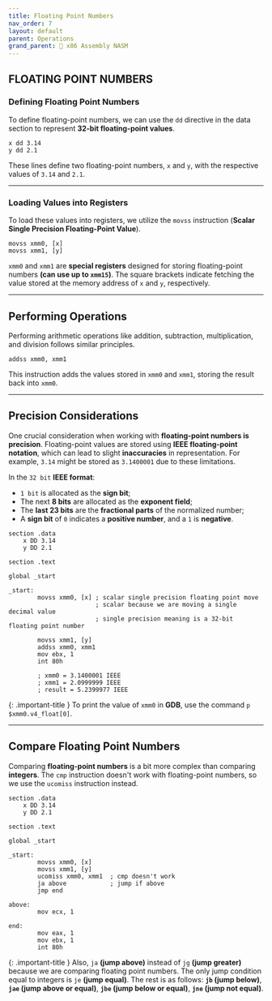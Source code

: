 ```yaml
---
title: Floating Point Numbers
nav_order: 7
layout: default
parent: Operations
grand_parent: 🔲 x86 Assembly NASM
---
```


## **FLOATING POINT NUMBERS**

### **Defining Floating Point Numbers**

To define floating-point numbers, we can use the `dd` directive in the data section to represent **32-bit floating-point values**.

```
x dd 3.14
y dd 2.1
```

These lines define two floating-point numbers, `x` and `y`, with the respective values of `3.14` and `2.1`.

----

### **Loading Values into Registers**

To load these values into registers, we utilize the `movss` instruction (**Scalar Single Precision Floating-Point Value**).

```
movss xmm0, [x]
movss xmm1, [y]
```

`xmm0` and `xmm1` are **special registers** designed for storing floating-point numbers **(can use up to `xmm15`)**. The square brackets indicate fetching the value stored at the memory address of `x` and `y`, respectively.

----

## **Performing Operations**

Performing arithmetic operations like addition, subtraction, multiplication, and division follows similar principles.

```
addss xmm0, xmm1
```

This instruction adds the values stored in `xmm0` and `xmm1`, storing the result back into `xmm0`.

----

## **Precision Considerations**

One crucial consideration when working with **floating-point numbers is precision**. Floating-point values are stored using **IEEE floating-point notation**, which can lead to slight **inaccuracies** in representation. For example, `3.14` might be stored as `3.1400001` due to these limitations.

In the `32 bit` **IEEE format**:
- `1 bit` is allocated as the **sign bit**;
- The next **8 bits** are allocated as the **exponent field**;
- The **last 23 bits** are the **fractional parts** of the normalized number;
-  A **sign bit** of `0` indicates a **positive number**, and a `1` is **negative**.

```
section .data
    x DD 3.14
    y DD 2.1

section .text

global _start

_start:
        movss xmm0, [x] ; scalar single precision floating point move
                        ; scalar because we are moving a single decimal value
                        ; single precision meaning is a 32-bit floating point number
        
        movss xmm1, [y]
        addss xmm0, xmm1
        mov ebx, 1
        int 80h

        ; xmm0 = 3.1400001 IEEE
        ; xmm1 = 2.0999999 IEEE
        ; result = 5.2399977 IEEE
```

{: .important-title }
To print the value of `xmm0` in **GDB**, use the command `p $xmm0.v4_float[0]`.

----

## **Compare Floating Point Numbers**

Comparing **floating-point numbers** is a bit more complex than comparing **integers**. The `cmp` instruction doesn't work with floating-point numbers, so we use the `ucomiss` instruction instead.

```
section .data
    x DD 3.14
    y DD 2.1

section .text

global _start

_start:
        movss xmm0, [x]
        movss xmm1, [y]
        ucomiss xmm0, xmm1  ; cmp doesn't work
        ja above            ; jump if above
        jmp end

above:
        mov ecx, 1

end:
        mov eax, 1
        mov ebx, 1
        int 80h
```

{: .important-title }
Also, `ja` **(jump above)** instead of `jg` **(jump greater)** because we are comparing floating point numbers. The only jump condition equal to integers is `je` **(jump equal)**. The rest is as follows: **`jb` (jump below)**, **`jae` (jump above or equal)**, **`jbe` (jump below or equal)**, **`jne` (jump not equal)**.
